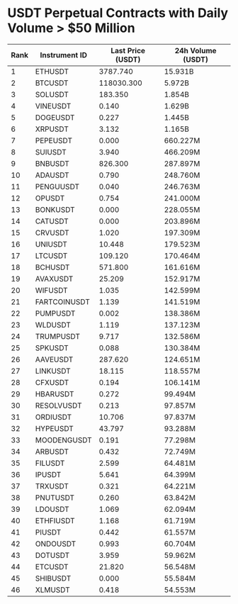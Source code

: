 # USDT Perpetual Contracts with Daily Volume > $50 Million

| Rank | Instrument ID | Last Price (USDT) | 24h Volume (USDT) |
|------|---------------|-------------------|-------------------|
| 1 | ETHUSDT | 3787.740 | 15.931B |
| 2 | BTCUSDT | 118030.300 | 5.972B |
| 3 | SOLUSDT | 183.350 | 1.854B |
| 4 | VINEUSDT | 0.140 | 1.629B |
| 5 | DOGEUSDT | 0.227 | 1.445B |
| 6 | XRPUSDT | 3.132 | 1.165B |
| 7 | PEPEUSDT | 0.000 | 660.227M |
| 8 | SUIUSDT | 3.940 | 466.209M |
| 9 | BNBUSDT | 826.300 | 287.897M |
| 10 | ADAUSDT | 0.790 | 248.760M |
| 11 | PENGUUSDT | 0.040 | 246.763M |
| 12 | OPUSDT | 0.754 | 241.000M |
| 13 | BONKUSDT | 0.000 | 228.055M |
| 14 | CATUSDT | 0.000 | 203.896M |
| 15 | CRVUSDT | 1.020 | 197.309M |
| 16 | UNIUSDT | 10.448 | 179.523M |
| 17 | LTCUSDT | 109.120 | 170.464M |
| 18 | BCHUSDT | 571.800 | 161.616M |
| 19 | AVAXUSDT | 25.209 | 152.917M |
| 20 | WIFUSDT | 1.035 | 142.599M |
| 21 | FARTCOINUSDT | 1.139 | 141.519M |
| 22 | PUMPUSDT | 0.002 | 138.386M |
| 23 | WLDUSDT | 1.119 | 137.123M |
| 24 | TRUMPUSDT | 9.717 | 132.586M |
| 25 | SPKUSDT | 0.088 | 130.384M |
| 26 | AAVEUSDT | 287.620 | 124.651M |
| 27 | LINKUSDT | 18.115 | 118.557M |
| 28 | CFXUSDT | 0.194 | 106.141M |
| 29 | HBARUSDT | 0.272 | 99.494M |
| 30 | RESOLVUSDT | 0.213 | 97.857M |
| 31 | ORDIUSDT | 10.706 | 97.837M |
| 32 | HYPEUSDT | 43.797 | 93.288M |
| 33 | MOODENGUSDT | 0.191 | 77.298M |
| 34 | ARBUSDT | 0.432 | 72.749M |
| 35 | FILUSDT | 2.599 | 64.481M |
| 36 | IPUSDT | 5.641 | 64.399M |
| 37 | TRXUSDT | 0.321 | 64.221M |
| 38 | PNUTUSDT | 0.260 | 63.842M |
| 39 | LDOUSDT | 1.069 | 62.094M |
| 40 | ETHFIUSDT | 1.168 | 61.719M |
| 41 | PIUSDT | 0.442 | 61.557M |
| 42 | ONDOUSDT | 0.993 | 60.704M |
| 43 | DOTUSDT | 3.959 | 59.962M |
| 44 | ETCUSDT | 21.820 | 56.548M |
| 45 | SHIBUSDT | 0.000 | 55.584M |
| 46 | XLMUSDT | 0.418 | 54.553M |
